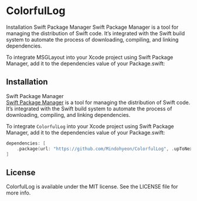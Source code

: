 # ColorfulLog

Installation
Swift Package Manager
Swift Package Manager is a tool for managing the distribution of Swift code. It’s integrated with the Swift build system to automate the process of downloading, compiling, and linking dependencies.

To integrate MSGLayout into your Xcode project using Swift Package Manager, add it to the dependencies value of your Package.swift:

## Installation
Swift Package Manager<br>
[Swift Package Manager](https://www.swift.org/package-manager) is a tool for managing the distribution of Swift code. It’s integrated with the Swift build system to automate the process of downloading, compiling, and linking dependencies.

To integrate ```ColorfulLog``` into your Xcode project using Swift Package Manager, add it to the dependencies value of your Package.swift:

```swift
dependencies: [
    .package(url: "https://github.com/Mindohyeon/ColorfulLog", .upToNextMajor(from: "0.1.0"))
]
```

## License

ColorfulLog is available under the MIT license. See the LICENSE file for more info.
